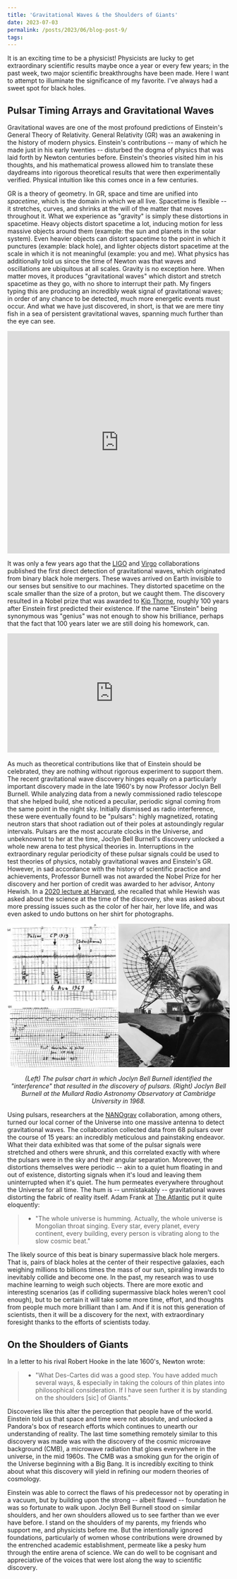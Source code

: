 ```yaml
---
title: 'Gravitational Waves & the Shoulders of Giants'
date: 2023-07-03
permalink: /posts/2023/06/blog-post-9/
tags:
---
```


It is an exciting time to be a physicist! Physicists are lucky to get extraordinary scientific results maybe once a year or every few years; in the past week, two major scientific breakthroughs have been made. Here I want to attempt to illuminate the significance of my favorite. I've always had a sweet spot for black holes.

## Pulsar Timing Arrays and Gravitational Waves

Gravitational waves are one of the most profound predictions of Einstein's General Theory of Relativity. General Relativity (GR) was an awakening in the history of modern physics. Einstein's contributions -- many of which he made just in his early twenties -- disturbed the dogma of physics that was laid forth by Newton centuries before. Einstein's theories visited him in his thoughts, and his mathematical prowess allowed him to translate these daydreams into rigorous theoretical results that were then experimentally verified. Physical intuition like this comes once in a few centuries.

GR is a theory of geometry. In GR, space and time are unified into *spacetime*, which is the domain in which we all live. Spacetime is flexible -- it stretches, curves, and shrinks at the will of the matter that moves throughout it. What we experience as "gravity" is simply these distortions in spacetime. Heavy objects distort spacetime a lot, inducing motion for less massive objects around them (example: the sun and planets in the solar system). Even heavier objects can distort spacetime to the point in which it punctures (example: black hole), and lighter objects distort spacetime at the scale in which it is not meaningful (example: you and me). What physics has additionally told us since the time of Newton was that waves and oscillations are ubiquitous at all scales. Gravity is no exception here. When matter moves, it produces "gravitational waves" which distort and stretch spacetime as they go, with no shore to interrupt their path. My fingers typing this are producing an incredibly weak signal of gravitational waves; in order of any chance to be detected, much more energetic events must occur. And what we have just discovered, in short, is that we are mere tiny fish in a sea of persistent gravitational waves, spanning much further than the eye can see.

<div style="padding-top:100.000%;position:relative;"><iframe src="https://gifer.com/embed/7U5s" width="100%" height="100%" style='position:absolute;top:0;left:0;' frameBorder="0" allowFullScreen></iframe></div><p><a href="https://gifer.com"></a></p>

It was only a few years ago that the [LIGO](https://www.ligo.org) and [Virgo](https://www.virgo-gw.eu) collaborations published the first direct detection of gravitational waves, which originated from binary black hole mergers. These waves arrived on Earth invisible to our senses but sensitive to our machines. They distorted spacetime on the scale smaller than the size of a proton, but we caught them. The discovery resulted in a Nobel prize that was awarded to [Kip Thorne](https://www.nobelprize.org/prizes/physics/2017/thorne/facts/), roughly 100 years after Einstein first predicted their existence. If the name "Einstein" being synonymous was "genius" was not enough to show his brilliance, perhaps that the fact that 100 years later we are still doing his homework, can.

<iframe src="https://giphy.com/embed/l4KibM38zZ0fCsXF6" width="480" height="270" frameBorder="0" class="giphy-embed" allowFullScreen></iframe><p><a href="https://giphy.com/gifs/space-black-holes-gravitational-waves-l4KibM38zZ0fCsXF6"></a></p>

As much as theoretical contributions like that of Einstein should be celebrated, they are nothing without rigorous experiment to support them. The recent gravitational wave discovery hinges equally on a particularly important discovery made in the late 1960's by now Professor Joclyn Bell Burnell. While analyzing data from a newly commissioned radio telescope that she helped build, she noticed a peculiar, periodic signal coming from the same point in the night sky. Initially dismissed as radio interference, these were eventually found to be "pulsars": highly magnetized, rotating neutron stars that shoot radiation out of their poles at astoundingly regular intervals. Pulsars are the most accurate clocks in the Universe, and unbeknownst to her at the time, Joclyn Bell Burnell's discovery unlocked a whole new arena to test physical theories in. Interruptions in the extraordinary regular periodicity of these pulsar signals could be used to test theories of physics, notably gravitational waves and Einstein's GR. However, in sad accordance with the history of scientific practice and achievements, Professor Burnell was not awarded the Nobel Prize for her discovery and her portion of credit was awarded to her advisor, Antony Hewish. In a [2020 lecture at Harvard](https://www.youtube.com/watch?v=ot1Ggv6YZyQ), she recalled that while Hewish was asked about the science at the time of the discovery, she was asked about more pressing issues such as the color of her hair, her love life, and was even asked to undo buttons on her shirt for photographs.

![higgs](/images/jbell.png)
<p align="center">
  <em>(Left) The pulsar chart in which Joclyn Bell Burnell identified the "interference" that resulted in the discovery of pulsars. (Right) Joclyn Bell Burnell at the Mullard Radio Astronomy Observatory at Cambridge University in 1968. </em>
</p>

Using pulsars, researchers at the [NANOgrav](https://nanograv.org) collaboration, among others, turned our local corner of the Universe into one massive antenna to detect gravitational waves. The collaboration collected data from 68 pulsars over the course of 15 years: an incredibly meticulous and painstaking endeavor. What their data exhibited was that some of the pulsar signals were stretched and others were shrunk, and this correlated exactly with where the pulsars were in the sky and their angular separation. Moreover, the distortions themselves were periodic -- akin to a quiet hum floating in and out of existence, distorting signals when it's loud and leaving them uninterrupted when it's quiet. The hum permeates everywhere throughout the Universe for all time. The hum is -- unmistakably -- gravitational waves distorting the fabric of reality itself. Adam Frank at [The Atlantic](https://www.theatlantic.com/science/archive/2023/06/universe-gravitational-waves-nanograv-discovery/674570/) put it quite eloquently:

> * "The whole universe is humming. Actually, the whole universe is Mongolian throat singing. Every star, every planet, every continent, every building, every person is vibrating along to the slow cosmic beat."

The likely source of this beat is binary supermassive black hole mergers. That is, pairs of black holes at the center of their respective galaxies, each weighing millions to billions times the mass of our sun, spiraling inwards to inevitably collide and become one. In the past, my research was to use machine learning to weigh such objects. There are more exotic and interesting scenarios (as if colliding supermassive black holes weren't cool enough), but to be certain it will take some more time, effort, and thoughts from people much more brilliant than I am. And if it is not this generation of scientists, then it will be a discovery for the next, with extraordinary foresight thanks to the efforts of scientists today.

## On the Shoulders of Giants

In a letter to his rival Robert Hooke in the late 1600's, Newton wrote:

> * "What Des-Cartes did was a good step. You have added much several ways, & especially in taking the colours of thin plates into philosophical consideration. If I have seen further it is by standing on the shoulders [sic] of Giants."

Discoveries like this alter the perception that people have of the world. Einstein told us that space and time were not absolute, and unlocked a Pandora's box of research efforts which continues to unearth our understanding of reality. The last time something remotely similar to this discovery was made was with the discovery of the cosmic microwave background (CMB), a microwave radiation that glows everywhere in the universe, in the mid 1960s. The CMB was a smoking gun for the origin of the Universe beginning with a Big Bang. It is incredibly exciting to think about what this discovery will yield in refining our modern theories of cosmology.

Einstein was able to correct the flaws of his predecessor not by operating in a vacuum, but by building upon the strong -- albeit flawed -- foundation he was so fortunate to walk upon. Joclyn Bell Burnell stood on similar shoulders, and her own shoulders allowed us to see farther than we ever have before. I stand on the shoulders of my parents, my friends who support me, and physicists before me. But the intentionally ignored foundations, particularly of women whose contributions were drowned by the entrenched academic establishment, permeate like a pesky hum through the entire arena of science. We can do well to be cognisant and appreciative of the voices that were lost along the way to scientific discovery.